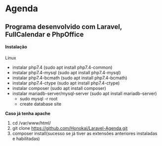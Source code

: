 # Agenda

## Programa desenvolvido com Laravel, FullCalendar e PhpOffice

#### Instalação

Linux 
* instalar php7.4 (sudo apt install php7.4-common)
* instalar php7.4-mysql (sudo apt install php7.4-mysql)
* instalar php7.4-bcmath (sudo apt install php7.4-bcmath)
* instalar php7.4-ctype (sudo apt install php7.4-ctype)
* instalar composer (sudo apt install composer)
* instalar mariadb-server/mysql-server (sudo apt install mariadb-server)
    * sudo mysql -r root
    * create database site

**Caso já tenha apache**
1. cd /var/www/html/
2. git clone https://github.com/Honokai/Laravel-Agenda.git
3. composer install(sucesso se já tiver as extensões anteriores instaladas e habilitadas)






